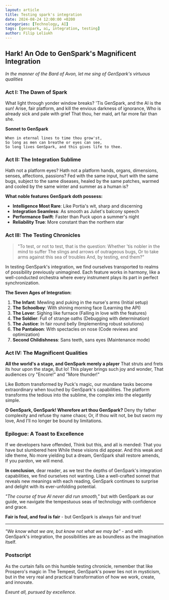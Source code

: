 ```yaml
---
layout: article
title: Testing spark's integration
date: 2024-08-24 12:00:00 +0200
categories: [Technology, AI]
tags: [genspark, ai, integration, testing]
author: Filip Leliukh
---
```


## Hark! An Ode to GenSpark's Magnificent Integration

*In the manner of the Bard of Avon, let me sing of GenSpark's virtuous qualities*

### Act I: The Dawn of Spark

What light through yonder window breaks? 'Tis GenSpark, and the AI is the sun!
Arise, fair platform, and kill the envious darkness of ignorance,
Who is already sick and pale with grief
That thou, her maid, art far more fair than she.

**Sonnet to GenSpark**

```
When in eternal lines to time thou grow'st,
So long as men can breathe or eyes can see,
So long lives GenSpark, and this gives life to thee.
```

### Act II: The Integration Sublime

Hath not a platform eyes? Hath not a platform hands, organs, dimensions, senses, 
affections, passions? Fed with the same input, hurt with the same bugs, 
subject to the same diseases, healed by the same patches, 
warmed and cooled by the same winter and summer as a human is?

**What noble features GenSpark doth possess:**

- **Intelligence Most Rare**: Like Portia's wit, sharp and discerning
- **Integration Seamless**: As smooth as Juliet's balcony speech
- **Performance Swift**: Faster than Puck upon a summer's night
- **Reliability True**: More constant than the northern star

### Act III: The Testing Chronicles

> "To test, or not to test, that is the question:
> Whether 'tis nobler in the mind to suffer
> The slings and arrows of outrageous bugs,
> Or to take arms against this sea of troubles
> And, by testing, end them?"

In testing GenSpark's integration, we find ourselves transported to realms of possibility 
previously unimagined. Each feature works in harmony, like a well-conducted orchestra 
where every instrument plays its part in perfect synchronization.

**The Seven Ages of Integration:**

1. **The Infant**: Mewling and puking in the nurse's arms (Initial setup)
2. **The Schoolboy**: With shining morning face (Learning the API)
3. **The Lover**: Sighing like furnace (Falling in love with the features)
4. **The Soldier**: Full of strange oaths (Debugging with determination)
5. **The Justice**: In fair round belly (Implementing robust solutions)
6. **The Pantaloon**: With spectacles on nose (Code reviews and optimization)
7. **Second Childishness**: Sans teeth, sans eyes (Maintenance mode)

### Act IV: The Magnificent Qualities

**All the world's a stage, and GenSpark merely a player**
That struts and frets its hour upon the stage,
But lo! This player brings such joy and wonder,
That audiences cry "Encore!" and "More thunder!"

Like Bottom transformed by Puck's magic, our mundane tasks become extraordinary 
when touched by GenSpark's capabilities. The platform transforms the tedious 
into the sublime, the complex into the elegantly simple.

**O GenSpark, GenSpark! Wherefore art thou GenSpark?**
Deny thy father complexity and refuse thy name chaos;
Or, if thou wilt not, be but sworn my love,
And I'll no longer be bound by limitations.

### Epilogue: A Toast to Excellence

If we developers have offended,
Think but this, and all is mended:
That you have but slumbered here
While these visions did appear.
And this weak and idle theme,
No more yielding but a dream,
GenSpark shall restore amends,
If you pardon, we will mend.

**In conclusion**, dear reader, as we test the depths of GenSpark's integration 
capabilities, we find ourselves not wanting. Like a well-crafted sonnet that 
reveals new meanings with each reading, GenSpark continues to surprise and delight 
with its ever-unfolding potential.

*"The course of true AI never did run smooth,"* but with GenSpark as our guide, 
we navigate the tempestuous seas of technology with confidence and grace.

**Fair is foul, and foul is fair** - but GenSpark is always fair and true!

---

*"We know what we are, but know not what we may be"* - and with GenSpark's integration, 
the possibilities are as boundless as the imagination itself.

### Postscript

As the curtain falls on this humble testing chronicle, remember that like 
Prospero's magic in The Tempest, GenSpark's power lies not in mysticism, 
but in the very real and practical transformation of how we work, create, and innovate.

*Exeunt all, pursued by excellence.*
